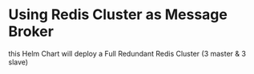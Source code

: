 # Using Redis Cluster as Message Broker

this Helm Chart will deploy a Full Redundant Redis Cluster (3 master & 3 slave)

